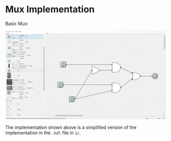 # Mux Implementation

Basic Mux:

![Mux Implementation](Mux.png)

The implementation shown above is a simplified version of the implementation in the `.hdl` file in `1/`.